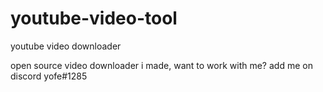 # youtube-video-tool
youtube video downloader

open source video downloader i made, want to work with me? add me on discord yofe#1285
